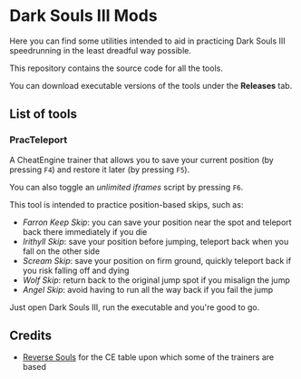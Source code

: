 # Dark Souls III Mods

Here you can find some utilities intended to aid in practicing Dark Souls III speedrunning in the least dreadful way possible.

This repository contains the source code for all the tools. 

You can download executable versions of the tools under the **Releases** tab.

## List of tools

### PracTeleport

A CheatEngine trainer that allows you to save your current position (by pressing `F4`) and restore it later (by pressing `F5`). 

You can also toggle an *unlimited iframes* script by pressing `F6`.

This tool is intended to practice position-based skips, such as:

- *Farron Keep Skip*: you can save your position near the spot and teleport back there immediately if you die
- *Irithyll Skip*: save your position before jumping, teleport back when you fall on the other side
- *Scream Skip*: save your position on firm ground, quickly teleport back if you risk falling off and dying
- *Wolf Skip*: return back to the original jump spot if you misalign the jump
- *Angel Skip*: avoid having to run all the way back if you fail the jump

Just open Dark Souls III, run the executable and you're good to go.

## Credits

- [Reverse Souls](https://github.com/igromanru/Dark-Souls-III-Cheat-Engine-Guide) for the CE table upon which some of the trainers are based

